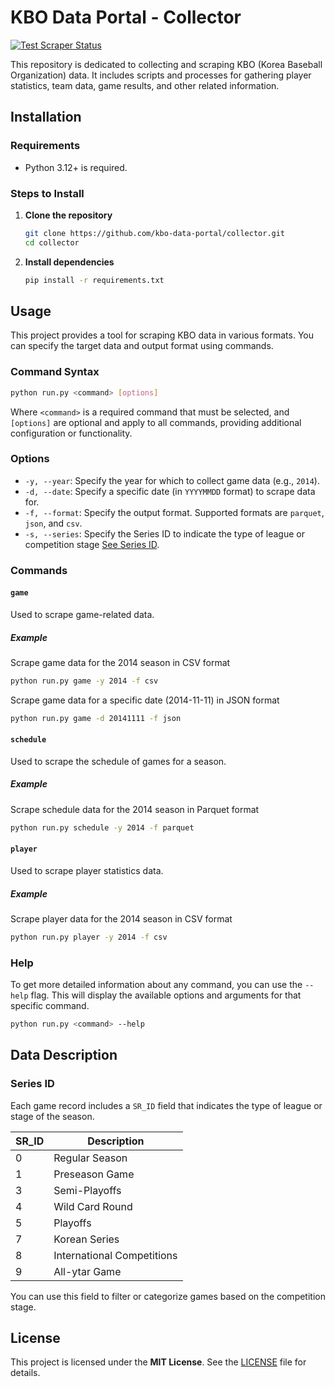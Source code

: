 # KBO Data Portal - Collector
[![Test Scraper Status](https://github.com/KBO-Data-Portal/collector/actions/workflows/test_scraper.yml/badge.svg)](https://github.com/KBO-Data-Portal/collector/actions/workflows/test_scraper.yml)

This repository is dedicated to collecting and scraping KBO (Korea Baseball Organization) data. It includes scripts and processes for gathering player statistics, team data, game results, and other related information.


## Installation
### Requirements
- Python 3.12+ is required.

### Steps to Install
1. **Clone the repository**
    ```bash
    git clone https://github.com/kbo-data-portal/collector.git
    cd collector
    ```

2. **Install dependencies**
    ```bash
    pip install -r requirements.txt
    ```


## Usage
This project provides a tool for scraping KBO data in various formats. You can specify the target data and output format using commands.

### Command Syntax
```bash
python run.py <command> [options]
```
Where `<command>` is a required command that must be selected, and `[options]` are optional and apply to all commands, providing additional configuration or functionality.

### Options
- `-y, --year`: Specify the year for which to collect game data (e.g., `2014`).
- `-d, --date`: Specify a specific date (in `YYYYMMDD` format) to scrape data for.
- `-f, --format`: Specify the output format. Supported formats are `parquet`, `json`, and `csv`.
- `-s, --series`: Specify the Series ID to indicate the type of league or competition stage [See Series ID](#series-id).

### Commands

#### `game`
Used to scrape game-related data.

##### Example
Scrape game data for the 2014 season in CSV format
```bash
python run.py game -y 2014 -f csv
```

Scrape game data for a specific date (2014-11-11) in JSON format
```bash
python run.py game -d 20141111 -f json
```

#### `schedule`
Used to scrape the schedule of games for a season.

##### Example
Scrape schedule data for the 2014 season in Parquet format
```bash
python run.py schedule -y 2014 -f parquet
```

#### `player`
Used to scrape player statistics data.

##### Example
Scrape player data for the 2014 season in CSV format
```bash
python run.py player -y 2014 -f csv
```

### Help
To get more detailed information about any command, you can use the `--help` flag. This will display the available options and arguments for that specific command.

```bash
python run.py <command> --help
```


## Data Description

### Series ID
Each game record includes a `SR_ID` field that indicates the type of league or stage of the season.

| SR_ID | Description                  |
|-------|------------------------------|
| 0     | Regular Season               |
| 1     | Preseason Game               |
| 3     | Semi-Playoffs                |
| 4     | Wild Card Round              |
| 5     | Playoffs                     |
| 7     | Korean Series                |
| 8     | International Competitions   |
| 9     | All-ytar Game                |

You can use this field to filter or categorize games based on the competition stage.


## License  
This project is licensed under the **MIT License**. See the [LICENSE](LICENSE) file for details.  

